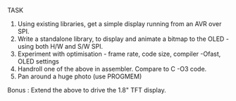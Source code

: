 TASK

1. Using existing libraries, get a simple display running from an AVR over SPI.
2. Write a standalone library, to display and animate a bitmap to the OLED - using both H/W and S/W SPI.
3. Experiment with optimisation - frame rate, code size, compiler -Ofast, OLED settings
4. Handroll one of the above in assembler. Compare to C -O3 code.
5. Pan around a huge photo (use PROGMEM)

Bonus : Extend the above to drive the 1.8" TFT display.
